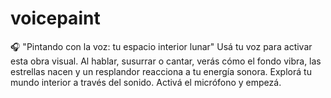 # voicepaint
🎧 "Pintando con la voz: tu espacio interior lunar" Usá tu voz para activar esta obra visual. Al hablar, susurrar o cantar, verás cómo el fondo vibra, las estrellas nacen y un resplandor reacciona a tu energía sonora. Explorá tu mundo interior a través del sonido. Activá el micrófono y empezá.
